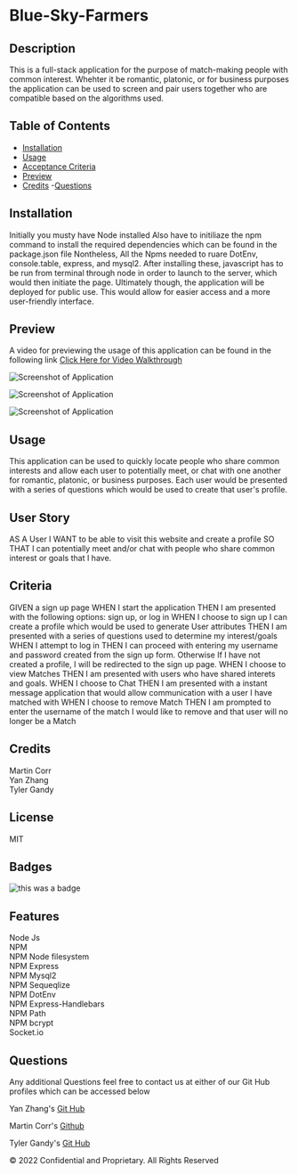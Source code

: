 # Blue-Sky-Farmers 

## Description

This is a full-stack application for the purpose of match-making people with common interest. Whehter it be romantic, platonic, or for business purposes the application can be used to screen and pair users together who are compatible based on the algorithms used.

## Table of Contents

- [Installation](#installation)
- [Usage](#usage)
- [Acceptance Criteria](#criteria)
- [Preview](#Preview)
- [Credits](#credits) -[Questions](#questions)

## Installation

Initially you musty have Node installed
Also have to initiliaze the npm command to install the required dependencies which can
be found in the package.json file
Nontheless, All the Npms needed to ruare DotEnv, console.table, express, and mysql2.
After installing these, javascript has to be run from terminal through node in order to launch to the server, which would
then initiate the page. 
Ultimately though, the application will be deployed for public use. This would allow for easier access and a more user-friendly interface. 

## Preview

A video for previewing the usage of this application can be found in the following link
[Click Here for Video Walkthrough](https://www.youtube.com/watch?v=qnzyNtzgezg)

![Screenshot of Application](https://user-images.githubusercontent.com/94323045/159127388-6c54de90-e41b-4911-8ea2-dd8eca198f8b.jpg)

![Screenshot of Application](https://user-images.githubusercontent.com/94323045/159127419-2aecaba4-41dd-4e27-a00b-fec3009972f4.jpg)

![Screenshot of Application](https://user-images.githubusercontent.com/94323045/159127437-c06d425f-8527-4b7c-a0fa-e668f73989b1.jpg)

## Usage

This application can be used to quickly locate people who share common interests and allow each user to potentially meet, or chat with one another for romantic, platonic, or business purposes. Each user would be presented with a series of questions which would be used to create that user's profile. 


## User Story

AS A User
I WANT to be able to visit this website and create a profile
SO THAT I can potentially meet and/or chat with people who share 
common interest or goals that I have.

## Criteria

GIVEN a sign up page
WHEN I start the application
THEN I am presented with the following options: sign up, or log in
WHEN I choose to sign up I can create a profile which would be used to generate User attributes
THEN I am presented with a series of questions used to determine my interest/goals
WHEN I attempt to log in
THEN I can proceed with entering my username and password created from the sign up form. Otherwise If I have not created a profile, I will be redirected to the sign up page.
WHEN I choose to view Matches
THEN I am presented with users who have shared interets and goals. 
WHEN I choose to Chat
THEN I am presented with a instant message application that would allow communication with a user I have matched with
WHEN I choose to remove Match
THEN I am prompted to enter the username of the match I would like to remove and that user will no longer be a Match


## Credits
Martin Corr  
Yan Zhang  
Tyler Gandy


## License

MIT

## Badges

![this was a badge](https://img.shields.io/badge/License-MIT-blue.svg)

## Features

Node Js  
NPM  
NPM Node filesystem  
NPM Express  
NPM Mysql2  
NPM Sequeqlize  
NPM DotEnv  
NPM Express-Handlebars  
NPM Path  
NPM bcrypt  
Socket.io

## Questions

Any additional Questions feel free to contact us at either of our Git Hub profiles which can be accessed below



Yan Zhang's [Git Hub](https://github.com/Yanbud)

Martin Corr's [Github](https://github.com/Lischus)

Tyler Gandy's [Git Hub](www.github.com/TyGBenjamin)  



© 2022 Confidential and Proprietary. All Rights Reserved
